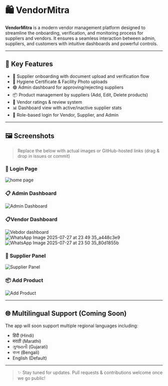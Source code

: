# 🛍️ VendorMitra

**VendorMitra** is a modern vendor management platform designed to streamline the onboarding, verification, and monitoring process for suppliers and vendors. It ensures a seamless interaction between admin, suppliers, and customers with intuitive dashboards and powerful controls.

---

## 📌 Key Features

- 👤 Supplier onboarding with document upload and verification flow
- 🧾 Hygiene Certificate & Facility Photo uploads
- 🟢 Admin dashboard for approving/rejecting suppliers
- 📦 Product management by suppliers (Add, Edit, Delete products)
- 🌟 Vendor ratings & review system
- 📊 Dashboard view with active/inactive supplier stats
- 🔐 Role-based login for Vendor, Supplier, and Admin

---

## 🖼️ Screenshots

> Replace the below with actual images or GitHub-hosted links (drag & drop in issues or commit)

### 🔐 Login Page  
![home page](https://github.com/user-attachments/assets/58f18a7f-5df8-4d13-bef8-fd38c5d1795e)


### 📋 Admin Dashboard  
![Admin Dashboard](https://github.com/user-attachments/assets/f02545c1-a1c6-4a0f-9648-91e69e2223c1)

### 📋Vendor Dashboard

![Vebdor dashboard](https://github.com/user-attachments/assets/3fe0f0e8-9b11-416b-a38b-e63ab1b283a7)
![WhatsApp Image 2025-07-27 at 23 49 35_a448c3e9](https://github.com/user-attachments/assets/e780ab43-e663-46e6-9320-1fc5a611fccc)
![WhatsApp Image 2025-07-27 at 23 50 35_80d1855b](https://github.com/user-attachments/assets/198b0ae4-a692-4269-b981-750f6291dbcb)




### 🛒 Supplier Panel  
![Supplier Panel](./screenshots/supplier-dashboard.png)

### 📦 Add Product  
![Add Product](./screenshots/add-product.png)

---

## 🌐 Multilingual Support (Coming Soon)

The app will soon support multiple regional languages including:

- हिंदी (Hindi)
- मराठी (Marathi)
- ગુજરાતી (Gujarati)
- বাংলা (Bengali)
- English (Default)

---

> ✨ Stay tuned for updates. Pull requests & contributions welcome once we go public!

